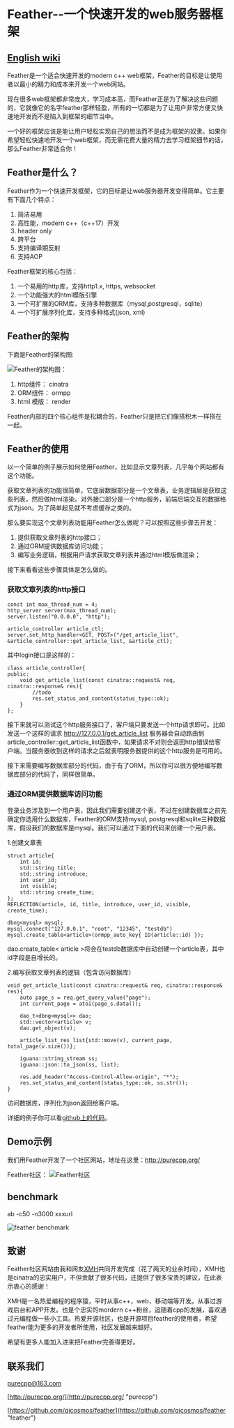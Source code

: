 # Feather--一个快速开发的web服务器框架

## [English wiki](https://github.com/qicosmos/feather/blob/master/feather_en.md)

Feather是一个适合快速开发的modern c++ web框架，Feather的目标是让使用者以最小的精力和成本来开发一个web网站。

现在很多web框架都非常庞大，学习成本高，而Feather正是为了解决这些问题的，它就像它的名字feather那样轻盈，所有的一切都是为了让用户非常方便又快速地开发而不是陷入到框架的细节当中。

一个好的框架应该是能让用户轻松实现自己的想法而不是成为框架的奴隶。如果你希望轻松快速地开发一个web框架，而无需花费大量的精力去学习框架细节的话，那么Feather非常适合你！

## Feather是什么？

Feather作为一个快速开发框架，它的目标是让web服务器开发变得简单。它主要有下面几个特点：

1. 简洁易用
2. 高性能，modern c++（c++17）开发
3. header only
4. 跨平台
5. 支持编译期反射
6. 支持AOP

Feather框架的核心包括：
1. 一个易用的http库，支持http1.x, https, websocket
2. 一个功能强大的html模版引擎
3. 一个可扩展的ORM库，支持多种数据库（mysql,postgresql，sqlite）
4. 一个可扩展序列化库，支持多种格式(json, xml)

## Feather的架构

下面是Feather的架构图:

![Feather的架构图](https://github.com/qicosmos/feather/blob/master/framework.png)：

1. http组件：  cinatra
2. ORM组件：   ormpp
3. html 模版： render

Feather内部的四个核心组件是松耦合的，Feather只是把它们像搭积木一样搭在一起。

## Feather的使用

以一个简单的例子展示如何使用Feather，比如显示文章列表，几乎每个网站都有这个功能。

获取文章列表的功能很简单，它底层数据部分是一个文章表，业务逻辑层是获取这些列表，然后做html渲染。对外接口部分是一个http服务，前端后端交互的数据格式为json。为了简单起见就不考虑缓存之类的。

那么要实现这个文章列表功能用Feather怎么做呢？可以按照这些步骤去开发：

1. 提供获取文章列表的http接口；
2. 通过ORM提供数据库访问功能；
3. 编写业务逻辑，根据用户请求获取文章列表并通过html模版做渲染；

接下来看看这些步骤具体是怎么做的。

### 获取文章列表的http接口

	const int max_thread_num = 4;
	http_server server(max_thread_num);
	server.listen("0.0.0.0", "http");

	article_controller article_ctl;
	server.set_http_handler<GET, POST>("/get_article_list", &article_controller::get_article_list, &article_ctl);

其中login接口是这样的：

	class article_controller{
	public:
		void get_article_list(const cinatra::request& req, cinatra::response& res){
            //todo
            res.set_status_and_content(status_type::ok);
        }
	};
接下来就可以测试这个http服务接口了，客户端只要发送一个http请求即可。比如发送一个这样的请求
http://127.0.0.1/get_article_list
服务器会自动路由到article_controller::get_article_list函数中，如果请求不对则会返回http错误给客户端。当服务器收到这样的请求之后就表明服务器提供的这个http服务是可用的。

接下来需要编写数据库部分的代码，由于有了ORM，所以你可以很方便地编写数据库部分的代码了，同样很简单。


### 通过ORM提供数据库访问功能
登录业务涉及到一个用户表，因此我们需要创建这个表，不过在创建数据库之前先确定你选用什么数据库，Feather的ORM支持mysql, postgresql和sqlite三种数据库，假设我们的数据库是mysql。我们可以通过下面的代码来创建一个用户表。

1.创建文章表

	struct article{
        int id;
        std::string title;
        std::string introduce;
        int user_id;
        int visible;
        std::string create_time;
    };
    REFLECTION(article, id, title, introduce, user_id, visible, create_time);

	dbng<mysql> mysql;
	mysql.connect("127.0.0.1", "root", "12345", "testdb")
	mysql.create_table<article>(ormpp_auto_key{ ID(article::id) });

dao.create_table< article >将会在testdb数据库中自动创建一个article表，其中id字段是自增长的。

2.编写获取文章列表的逻辑（包含访问数据库）

	void get_article_list(const cinatra::request& req, cinatra::response& res){
		auto page_s = req.get_query_value("page");
        int current_page = atoi(page_s.data());

        dao_t<dbng<mysql>> dao;
        std::vector<article> v;
        dao.get_object(v);
            
        article_list_res list{std::move(v), current_page, total_page(v.size())};

        iguana::string_stream ss;
        iguana::json::to_json(ss, list);

        res.add_header("Access-Control-Allow-origin", "*");
		res.set_status_and_content(status_type::ok, ss.str());
    }

访问数据库，序列化为json返回给客户端。

详细的例子你可以看[github上的代码](https://github.com/qicosmos/feather)。

## Demo示例

我们用Feather开发了一个社区网站，地址在这里：http://purecpp.org/

Feather社区：
![Feather社区](https://github.com/qicosmos/feather/blob/master/demo.png)

## benchmark
ab -c50 -n3000 xxxurl

![feather benchmark](https://github.com/qicosmos/feather/blob/master/qps.png)

## 致谢

Feather社区网站由我和网友[XMH](https://github.com/xmh0511/)共同开发完成（花了两天的业余时间），XMH也是cinatra的忠实用户，不但贡献了很多代码，还提供了很多宝贵的建议，在此表示衷心的感谢！

XMH是一名热爱编程的程序猿，平时从事c++，web，移动端等开发。从事过游戏后台和APP开发。也是个忠实的mordern c++粉丝，追随着cpp的发展，喜欢通过元编程做一些小工具。热爱开源社区，也是开源项目feather的使用者，希望feather能为更多的开发者所使用，社区发展越来越好。

希望有更多人能加入进来把Feather完善得更好。

## 联系我们

purecpp@163.com

[http://purecpp.org/](http://purecpp.org/ "purecpp")

[https://github.com/qicosmos/feather](https://github.com/qicosmos/feather "feather")
